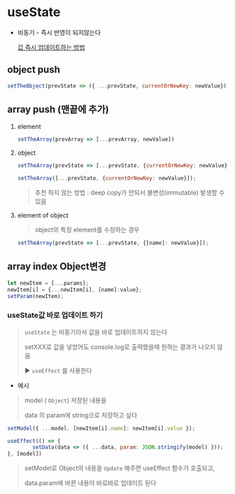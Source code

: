 # useState

- 비동기 - 즉시 반영이 되지않는다

  [값 즉시 업데이트하는 방법](https://linguinecode.com/post/why-react-setstate-usestate-does-not-update-immediately)



## object push

~~~js
setTheObject(prevState => ({ ...prevState, currentOrNewKey: newValue}));
~~~



## array push (맨끝에 추가)

1. element 

   ~~~js
   setTheArray(prevArray => [...prevArray, newValue])
   ~~~

2. object

   ~~~js
   setTheArray(prevState => [...prevState, {currentOrNewKey: newValue}]);
   ~~~

   ~~~js
   setTheArray([...prevState, {currentOrNewKey: newValue}]);
   ~~~

   > 추천 하지 않는 방법 :  deep copy가 안되서 불변성(immutable) 발생할 수 있음

3. element of object

   > object의 특정 element를 수정하는 경우

   ~~~js
   setTheArray(prevState => [...prevState, {[name]: newValue}]);
   ~~~

   

## array index Object변경

~~~js
let newItem = [...params];
newItem[i] = {...newItem[i], [name]:value};
setParam(newItem);
~~~



### useState값 바로 업데이트 하기

> `useState` 는 비동기라서 값을 바로 업데이트하지 않는다
>
> setXXX로 값을 넣었어도 console.log로 출력했을때 원하는 결과가 나오지 않음
>
> ▶ `useEffect` 를 사용한다

- 예시

> model ( `Object`) 저장된 내용을
>
> data 의 param에 string으로 저장하고 싶다

~~~~jsx
setModel({ ...model, [newItem[i].name]: newItem[i].value });
~~~~

~~~jsx
useEffect(() => {
        setData(data => ({ ...data, param: JSON.stringify(model) }));
}, [model])
~~~

> setModel로 Object의 내용을 `Update` 해주면 useEffect 함수가 호출되고,
>
>  data.param에 바뀐 내용이 바로바로 업데이트 된다

